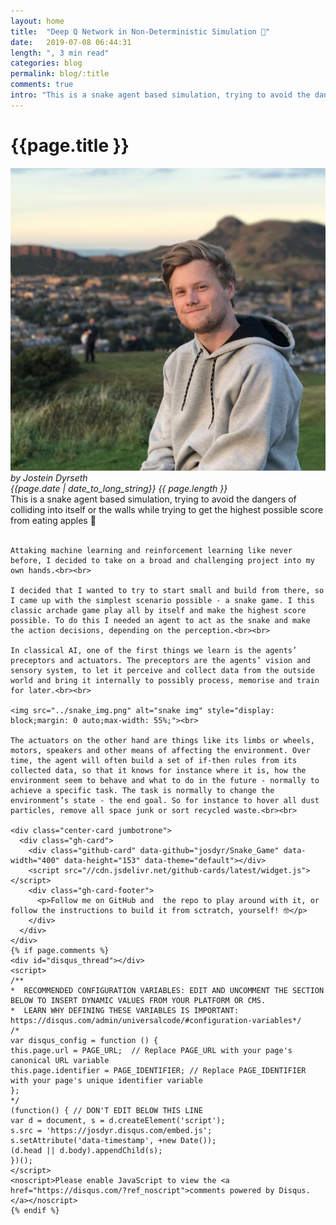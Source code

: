 ```yaml
---
layout: home
title:  "Deep Q Network in Non-Deterministic Simulation 🐍"
date:   2019-07-08 06:44:31
length: ", 3 min read"
categories: blog
permalink: blog/:title
comments: true
intro: "This is a snake agent based simulation, trying to avoid the dangers of colliding into itself or the walls while trying to get the highest possible score from eating apples."
---
```

<div class="centered-content-blog">
  <div id="jumbotrone">
    <h1>{{page.title }}</h1>
    <div class="blog-metadata">
      <div class="portrait">
        <img id="min-portrait" src="../IMG_1193.png" alt="">
      </div>
      <div class="blog-metadata-text">
        <i>by Jostein Dyrseth</i><br>
        <i>{{page.date | date_to_long_string}}</i>
        <i>{{ page.length }}</i>
      </div>
    </div>
  </div>
  <div class="text-content">
    This is a snake agent based simulation, trying to avoid the dangers of colliding into itself or the walls while trying to get the highest possible score from eating apples 🍎<br><br>

    Attaking machine learning and reinforcement learning like never before, I decided to take on a broad and challenging project into my own hands.<br><br>

    I decided that I wanted to try to start small and build from there, so I came up with the simplest scenario possible - a snake game. I this classic archade game play all by itself and make the highest score possible. To do this I needed an agent to act as the snake and make the action decisions, depending on the perception.<br><br>

    In classical AI, one of the first things we learn is the agents’ preceptors and actuators. The preceptors are the agents’ vision and sensory system, to let it perceive and collect data from the outside world and bring it internally to possibly process, memorise and train for later.<br><br>

    <img src="../snake_img.png" alt="snake img" style="display: block;margin: 0 auto;max-width: 55%;"><br>

    The actuators on the other hand are things like its limbs or wheels, motors, speakers and other means of affecting the environment. Over time, the agent will often build a set of if-then rules from its collected data, so that it knows for instance where it is, how the environment seem to behave and what to do in the future - normally to achieve a specific task. The task is normally to change the environment’s state - the end goal. So for instance to hover all dust particles, remove all space junk or sort recycled waste.<br><br>

    <div class="center-card jumbotrone">
      <div class="gh-card">
        <div class="github-card" data-github="josdyr/Snake_Game" data-width="400" data-height="153" data-theme="default"></div>
        <script src="//cdn.jsdelivr.net/github-cards/latest/widget.js"></script>
        <div class="gh-card-footer">
          <p>Follow me on GitHub and  the repo to play around with it, or follow the instructions to build it from sctratch, yourself! 🤓</p>
        </div>
      </div>
    </div>
    {% if page.comments %}
    <div id="disqus_thread"></div>
    <script>
    /**
    *  RECOMMENDED CONFIGURATION VARIABLES: EDIT AND UNCOMMENT THE SECTION BELOW TO INSERT DYNAMIC VALUES FROM YOUR PLATFORM OR CMS.
    *  LEARN WHY DEFINING THESE VARIABLES IS IMPORTANT: https://disqus.com/admin/universalcode/#configuration-variables*/
    /*
    var disqus_config = function () {
    this.page.url = PAGE_URL;  // Replace PAGE_URL with your page's canonical URL variable
    this.page.identifier = PAGE_IDENTIFIER; // Replace PAGE_IDENTIFIER with your page's unique identifier variable
    };
    */
    (function() { // DON'T EDIT BELOW THIS LINE
    var d = document, s = d.createElement('script');
    s.src = 'https://josdyr.disqus.com/embed.js';
    s.setAttribute('data-timestamp', +new Date());
    (d.head || d.body).appendChild(s);
    })();
    </script>
    <noscript>Please enable JavaScript to view the <a href="https://disqus.com/?ref_noscript">comments powered by Disqus.</a></noscript>
    {% endif %}
  </div>
</div>
